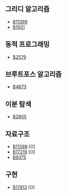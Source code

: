 ## 그리디 알고리즘
- [B11399](https://www.acmicpc.net/problem/11399) 
- [B1931](https://www.acmicpc.net/problem/1931)

## 동적 프로그래밍
- [B2579](https://www.acmicpc.net/problem/2579)

## 브루트포스 알고리즘
- [B4673](https://www.acmicpc.net/problem/4673)

## 이분 탐색
- [B2805](https://www.acmicpc.net/problem/2805)

## 자료구조
- [B11399](https://www.acmicpc.net/problem/11399) [O]
- [B17219](https://www.acmicpc.net/problem/17219) [O]
- [B9375](https://www.acmicpc.net/problem/9375)

## 구현
- [B17413](https://www.acmicpc.net/problem/B17413) [O]